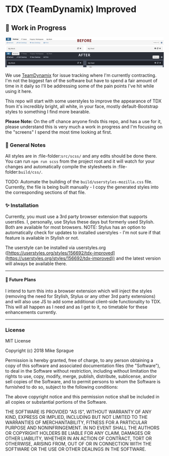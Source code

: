 # TDX (TeamDynamix) Improved

## :construction: Work in Progress

![TDX Improved Colors](tdx-improved.png)

We use [TeamDynamix](https://www.teamdynamix.com) for issue tracking where I'm currently contracting.
I'm not the biggest fan of the software but have to spend a fair amount of time in it daily so I'll be
addressing some of the pain points I've hit while using it here.

This repo will start with some userstyles to improve the appearance of TDX from it's incredibly bright,
all white, in your face, mostly default-Bootstrap styles to something I find more bearable.

**Please Note:** On the off chance anyone finds this repo, and has a use for it, please understand
this is very much a work in progress and I'm focusing on the "screens" I spend the most time looking
at first.

### :memo: General Notes

All styles are in :file-folder:`src/scss/` and any edits should be done there. You can run
`npm run scss` from the project root and it will watch for your changes and automatically compile
the stylesheets in :file-folder:`build/css/`.

TODO: Automate the building of the `build/userstyles-mozilla.css` file. Currently, the file is
being built manually - I copy the generated styles into the corresponding sections of that file.

### :sparkles: Installation

Currently, you must use a 3rd party browser extension that supports userstles. I, personally, use
Stylus these days but formerly used Stylish. Both are available for most browsers. NOTE: Stylus has
an option to automatically check for updates to installed userstyles - I'm not sure if that feature
is available in Stylish or not.

The userstyle can be installed via userstyles.org ([https://userstyles.org/styles/156692/tdx-improved](https://userstyles.org/styles/156692/tdx-improved))
and the latest version will always be available there.

---

#### :calendar: Future Plans

I intend to turn this into a browser extension which will inject the styles (removing the need for
Stylish, Stylus or any other 3rd party extensions) and will also use JS to add some additional
client-side functionality to TDX. This will all happen as I need and as I get to it, no timetable
for these enhancements currently.

---

### License

MIT License

Copyright (c) 2018 Mike Sprague

Permission is hereby granted, free of charge, to any person obtaining a copy
of this software and associated documentation files (the "Software"), to deal
in the Software without restriction, including without limitation the rights
to use, copy, modify, merge, publish, distribute, sublicense, and/or sell
copies of the Software, and to permit persons to whom the Software is
furnished to do so, subject to the following conditions:

The above copyright notice and this permission notice shall be included in all
copies or substantial portions of the Software.

THE SOFTWARE IS PROVIDED "AS IS", WITHOUT WARRANTY OF ANY KIND, EXPRESS OR
IMPLIED, INCLUDING BUT NOT LIMITED TO THE WARRANTIES OF MERCHANTABILITY,
FITNESS FOR A PARTICULAR PURPOSE AND NONINFRINGEMENT. IN NO EVENT SHALL THE
AUTHORS OR COPYRIGHT HOLDERS BE LIABLE FOR ANY CLAIM, DAMAGES OR OTHER
LIABILITY, WHETHER IN AN ACTION OF CONTRACT, TORT OR OTHERWISE, ARISING FROM,
OUT OF OR IN CONNECTION WITH THE SOFTWARE OR THE USE OR OTHER DEALINGS IN THE
SOFTWARE.
